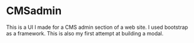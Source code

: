 # CMSadmin
This is a UI I made for a CMS admin section of a web site. I used bootstrap as a framework. This is also my first attempt at building a modal. 
